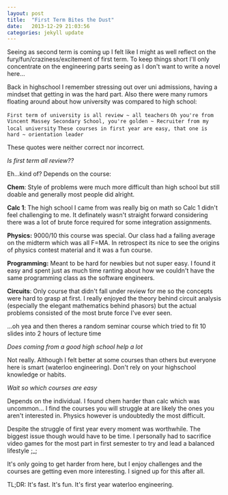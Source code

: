 ```yaml
---
layout: post
title:  "First Term Bites the Dust"
date:   2013-12-29 21:03:56
categories: jekyll update
---
```


Seeing as second term is coming up I felt like I might as well reflect on the fury/fun/craziness/excitement of first term. To keep things short I'll only concentrate on the engineering parts seeing as I don't want to write a novel here...

Back in highschool I remember stressing out over uni admissions, having a mindset that getting in was the hard part. Also there were many rumors floating around about how university was compared to high school:

`First term of university is all review ~ all teachers`
`Oh you're from Vincent Massey Secondary School, you're golden ~ Recruiter from my local university`
`These courses in first year are easy, that one is hard ~ orientation leader`

These quotes were neither correct nor incorrect. 

*Is first term all review??*

Eh...kind of? Depends on the course:

**Chem**: Style of problems were much more difficult than high school but still doable and generally most people did alright. 

**Calc 1**: The high school I came from was really big on math so Calc 1 didn't feel challenging to me. It definately wasn't straight forward considering there was a lot of brute force required for some integration assignments.

**Physics:** 9000/10 this course was special. Our class had a failing average on the midterm which was all F=MA. In retrospect its nice to see the origins of physics contest material and it was a fun course.

**Programming:** Meant to be hard for newbies but not super easy. I found it easy and spent just as much time ranting about how we couldn't have the same programming class as the software engineers.

**Circuits**: Only course that didn't fall under review for me so the concepts were hard to grasp at first. I really enjoyed the theory behind circuit analysis (especially the elegant mathematics behind phasors) but the actual problems consisted of the most brute force I've ever seen. 

...oh yea and then theres a random seminar course which tried to fit 10 slides into 2 hours of lecture time

*Does coming from a good high school help a lot*

Not really. Although I felt better at some courses than others but everyone here is smart (waterloo engineering). Don't rely on your highschool knowledge or habits.

*Wait so which courses are easy*

Depends on the individual. I found chem harder than calc which was uncommon... I find the courses you will struggle at are likely the ones you aren't interested in. Physics however is undoubtedly the most difficult.

Despite the struggle of first year every moment was worthwhile. The biggest issue though would have to be time. I personally had to sacrifice video games for the most part in first semester to try and lead a balanced lifestyle ;_; 

It's only going to get harder from here, but I enjoy challenges and the courses are getting even more interesting. I signed up for this after all.

TL;DR: It's fast. It's fun. It's first year waterloo engineering.



 


